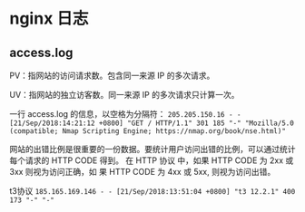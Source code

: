 # nginx 日志

## access.log

PV：指网站的访问请求数。包含同一来源 IP 的多次请求。

UV：指网站的独立访客数。同一来源 IP 的多次请求只计算一次。

一行 access.log 的信息，以空格为分隔符：
`205.205.150.16 - - [21/Sep/2018:14:21:12 +0800] "GET / HTTP/1.1" 301 185 "-" "Mozilla/5.0 (compatible; Nmap Scripting Engine; https://nmap.org/book/nse.html)"`

网站的出错比例是很重要的一份数据。要统计用户访问出错的比例，可以通过统计每个请求的 HTTP CODE 得到。 在 HTTP 协议 中，如果 HTTP CODE 为 2xx 或 3xx 则视为访问正确，如 果 HTTP CODE 为 4xx 或 5xx, 则视为访问出错。

t3协议
`185.165.169.146 - - [21/Sep/2018:13:51:04 +0800] "t3 12.2.1" 400 173 "-" "-"`
